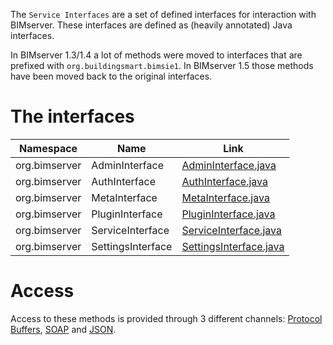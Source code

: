 The `Service Interfaces` are a set of defined interfaces for interaction with BIMserver. These interfaces are defined as (heavily annotated) Java interfaces.

In BIMserver 1.3/1.4 a lot of methods were moved to interfaces that are prefixed with `org.buildingsmart.bimsie1`. In BIMserver 1.5 those methods have been moved back to the original interfaces.

# The interfaces

| Namespace     | Name              | Link                                                                                                                                                   |
| ------------- | ----------------- | ------------------------------------------------------------------------------------------------------------------------------------------------------ |
| org.bimserver | AdminInterface    | [AdminInterface.java](https://github.com/opensourceBIM/BIMserver/blob/master/PluginBase/src/org/bimserver/shared/interfaces/AdminInterface.java)       |
| org.bimserver | AuthInterface     | [AuthInterface.java](https://github.com/opensourceBIM/BIMserver/blob/master/PluginBase/src/org/bimserver/shared/interfaces/AuthInterface.java)         |
| org.bimserver | MetaInterface     | [MetaInterface.java](https://github.com/opensourceBIM/BIMserver/blob/master/PluginBase/src/org/bimserver/shared/interfaces/MetaInterface.java)         |
| org.bimserver | PluginInterface   | [PluginInterface.java](https://github.com/opensourceBIM/BIMserver/blob/master/PluginBase/src/org/bimserver/shared/interfaces/PluginInterface.java)     |
| org.bimserver | ServiceInterface  | [ServiceInterface.java](https://github.com/opensourceBIM/BIMserver/blob/master/PluginBase/src/org/bimserver/shared/interfaces/ServiceInterface.java)   |
| org.bimserver | SettingsInterface | [SettingsInterface.java](https://github.com/opensourceBIM/BIMserver/blob/master/PluginBase/src/org/bimserver/shared/interfaces/SettingsInterface.java) |

# Access

Access to these methods is provided through 3 different channels: [Protocol Buffers](Protocol-Buffers.md), [SOAP](SOAP.md) and [JSON](JSON-API.md).
